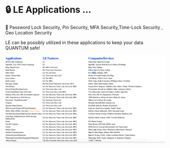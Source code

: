 # 🔒 LE Applications ...

🔑 Password Lock Security, Pin Security, MFA Security,Time-Lock Security , Geo Location Security

LE can be possibly utilized in these applications to keep your data QUANTUM safe!

![LE Applications in future...](LEApplications.png)
